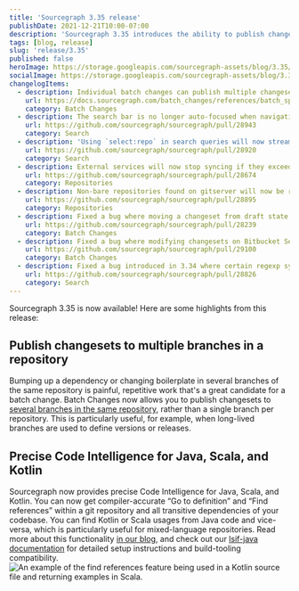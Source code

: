 ```yaml
---
title: 'Sourcegraph 3.35 release'
publishDate: 2021-12-21T10:00-07:00
description: 'Sourcegraph 3.35 introduces the ability to publish changesets to multiple branches of a repository with a single batch change, plus precise Code Intelligence for Java, Scala, and Kotlin.'
tags: [blog, release]
slug: 'release/3.35'
published: false
heroImage: https://storage.googleapis.com/sourcegraph-assets/blog/3.35/sourcegraph-3-35-release.png
socialImage: https://storage.googleapis.com/sourcegraph-assets/blog/3.35/sourcegraph-3-35-release.png
changelogItems:
  - description: Individual batch changes can publish multiple changesets to the same repository by specifying multiple target branches using the `on.branches` attribute.
    url: https://docs.sourcegraph.com/batch_changes/references/batch_spec_yaml_reference#on-repository
    category: Batch Changes
  - description: The search bar is no longer auto-focused when navigating between files. This allows you to utilize the keyboard shortcut Cmd+LeftArrow (or Ctrl-LeftArrow) to go back to the browser's previous page instead of moving the cursor to the first position of the search bar.
    url: https://github.com/sourcegraph/sourcegraph/pull/28943
    category: Search
  - description: 'Using `select:repo` in search queries will now stream results incrementally, greatly improving speed and reducing time-to-first-result.'
    url: https://github.com/sourcegraph/sourcegraph/pull/28920
    category: Search
  - description: External services will now stop syncing if they exceed the user or site level limit for total number of repositories added. They will only continue syncing if the extra repositories are removed or the corresponding limit is increased.
    url: https://github.com/sourcegraph/sourcegraph/pull/28674
    category: Repositories
  - description: Non-bare repositories found on gitserver will now be removed by a janitor job.
    url: https://github.com/sourcegraph/sourcegraph/pull/28895
    category: Repositories
  - description: Fixed a bug where moving a changeset from draft state into published state did not work on GitLab code hosts.
    url: https://github.com/sourcegraph/sourcegraph/pull/28239
    category: Batch Changes
  - description: Fixed a bug where modifying changesets on Bitbucket Server could previously fail if the local copy in Batch Changes was out of date.
    url: https://github.com/sourcegraph/sourcegraph/pull/29100
    category: Batch Changes
  - description: Fixed a bug introduced in 3.34 where certain regexp syntax for repository searches caused the entire search, including non-repository searches, to fail.
    url: https://github.com/sourcegraph/sourcegraph/pull/28826
    category: Search
---
```


Sourcegraph 3.35 is now available! Here are some highlights from this release:

## Publish changesets to multiple branches in a repository

Bumping up a dependency or changing boilerplate in several branches of the same repository is painful, repetitive work that's a great candidate for a batch change. Batch Changes now allows you to publish changesets to [several branches in the same repository](https://docs.sourcegraph.com/batch_changes/references/batch_spec_yaml_reference#on-repository), rather than a single branch per repository. This is particularly useful, for example, when long-lived branches are used to define versions or releases.

## Precise Code Intelligence for Java, Scala, and Kotlin

Sourcegraph now provides precise Code Intelligence for Java, Scala, and Kotlin. You can now get compiler-accurate “Go to definition” and “Find references” within a git repository and all transitive dependencies of your codebase. You can find Kotlin or Scala usages from Java code and vice-versa, which is particularly useful for mixed-language repositories. Read more about this functionality [in our blog](https://about.sourcegraph.com/blog/java-scala-kotlin-code-intelligence/), and check out our [lsif-java documentation](https://sourcegraph.github.io/lsif-java/) for detailed setup instructions and build-tooling compatibility.
<img class="blog-image" title="JVM precise code intelligence" alt="An example of the find references feature being used in a Kotlin source file and returning examples in Scala." src="https://storage.googleapis.com/sourcegraph-assets/blog/3.35/preciseJVMintelligence.png">
